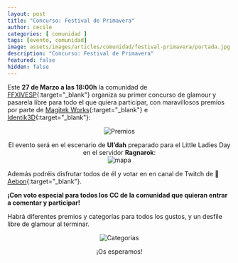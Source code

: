 ```yaml
---
layout: post
title: "Concurso: Festival de Primavera"
author: cecile
categories: [ comunidad ]
tags: [evento, comunidad]
image: assets/images/articles/comunidad/festival-primavera/portada.jpg
description: "Concurso: Festival de Primavera"
featured: false
hidden: false
---
```


Este **27 de Marzo a las 18:00h** la comunidad de [FFXIVESP](https://twitter.com/FFXIVESP_){:target="_blank"} organiza su primer concurso de glamour y pasarela libre para todo el que quiera participar, con maravillosos premios por parte de [Magitek Works](https://www.etsy.com/es/shop/MagitekWorks?ref=simple-shop-header-name&listing_id=1151567348){:target="_blank"} e [Identik3D](https://www.etsy.com/es/shop/Identik3D?ref=simple-shop-header-name&listing_id=742071843){:target="_blank"}:


<p align="center">
    <img src="{{ site.baseurl }}/assets/images/articles/comunidad/festival-primavera/premios.jpg" alt="Premios"/>
</p>


<p align="center">
    El evento será en el escenario de <b>Ul’dah</b> preparado para el Little Ladies Day en el servidor <b>Ragnarok</b>:<br/>
    <img src="{{ site.baseurl }}/assets/images/articles/comunidad/festival-primavera/mapa.jpg" alt="mapa"/>
</p>

Además podréis disfrutar todos de él y votar en en canal de Twitch de 🍎[Aebon](https://www.twitch.tv/aebon){:target="_blank"}.

**¡Con voto especial para todos los CC de la comunidad que quieran entrar a comentar y participar!**

Habrá diferentes premios y categorías para todos los gustos, y un desfile libre de glamour al terminar.

<p align="center">
    <img src="{{ site.baseurl }}/assets/images/articles/comunidad/festival-primavera/categorias.jpg" alt="Categorias"/>
</p>

<p align="center">
¡Os esperamos!
</p>